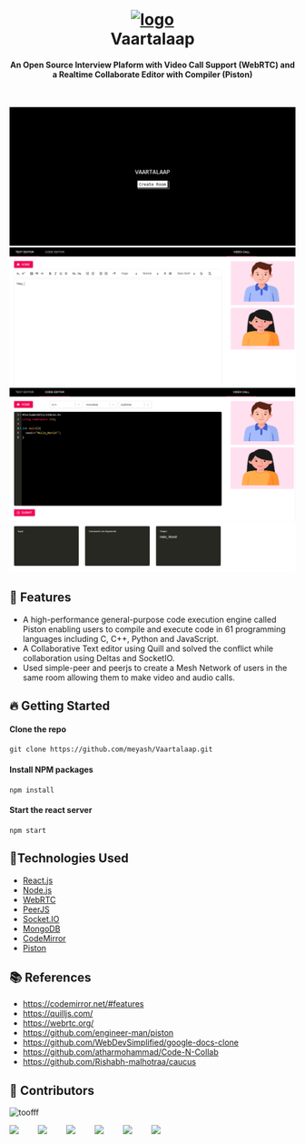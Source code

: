 <h1 align="center">
  <br>
  <a href=""><img src="readme/favicon.ico" alt="logo" width="100"></a>
  <br>
    Vaartalaap
  <br>
</h1>

<h4 align="center">An Open Source Interview Plaform with Video Call Support (WebRTC) and a Realtime Collaborate Editor with Compiler (Piston)</h4>
<br />

![one](readme/createroom.png)
![two](readme/texteditor.png)
![two](readme/codeeditor1.png)
![two](readme/codeeditor2.png)

## 🚀 Features

- A high-performance general-purpose code execution engine called Piston enabling users to compile and execute code in 61 programming languages including C, C++, Python and JavaScript.
- A Collaborative Text editor using Quill and solved the conflict while collaboration using Deltas and SocketIO.
- Used simple-peer and peerjs to create a Mesh Network of users in the same room allowing them to make video and audio calls.

## 🔥 Getting Started

#### Clone the repo

```
git clone https://github.com/meyash/Vaartalaap.git
```

#### Install NPM packages

```
npm install
```

#### Start the react server

```
npm start
```

## 🚀Technologies Used

- [React.js](https://reactjs.org/)
- [Node.js](https://nodejs.org/)
- [WebRTC](https://webrtc.org/)
- [PeerJS](https://peerjs.com/)
- [Socket.IO](https://socket.io/)
- [MongoDB](https://www.mongodb.com/)
- [CodeMirror](https://codemirror.net/)
- [Piston](https://github.com/engineer-man/piston)

## 📚 References

- https://codemirror.net/#features
- https://quilljs.com/
- https://webrtc.org/
- https://github.com/engineer-man/piston
- https://github.com/WebDevSimplified/google-docs-clone
- https://github.com/atharmohammad/Code-N-Collab
- https://github.com/Rishabh-malhotraa/caucus

## 📌 Contributors

<img src="https://avatars3.githubusercontent.com/u/21121279?s=460&u=f0450278b2b569c4443ab8ee03f9dff7015da5bf&v=4" width="100px;" alt="toofff"/><br />

<a href="https://meyash.xyz/" style="margin-right:30px;"><img src="https://meyash.xyz/assets/icons/siteicon.png" width="25"></a>
<a href="https://meyash.xyz/resume.pdf" style="margin-right:30px;"><img src="https://cdn.jsdelivr.net/npm/simple-icons@v3/icons/libreoffice.svg" width="25"></a>
<a href="https://www.linkedin.com/in/meyash21/" style="margin-right:30px;"><img src="https://cdn.jsdelivr.net/npm/simple-icons@v3/icons/linkedin.svg" width="25"></a>
<a href="https://twitter.com/meyash21" style="margin-right:30px;"><img src="https://cdn.jsdelivr.net/npm/simple-icons@v3/icons/twitter.svg" width="25"></a>
<a href="https://www.instagram.com/meyash21/" style="margin-right:30px;"><img src="https://cdn.jsdelivr.net/npm/simple-icons@v3/icons/instagram.svg" width="25"></a>
<a href="https://www.codechef.com/users/meyash21" style="margin-right:30px;"><img src="https://cdn.jsdelivr.net/npm/simple-icons@v3/icons/codechef.svg" width="25"></a>
